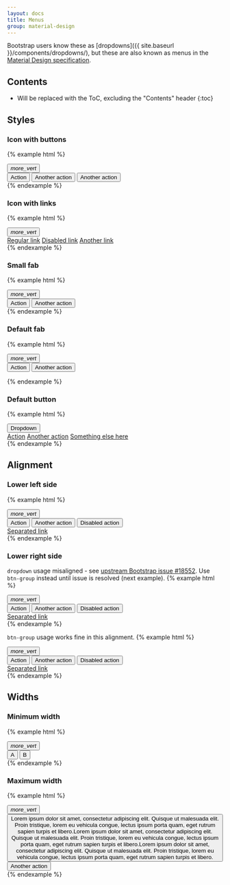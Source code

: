 ```yaml
---
layout: docs
title: Menus
group: material-design
---
```


Bootstrap users know these as [dropdowns]({{ site.baseurl }}/components/dropdowns/), but these are also known as menus in the [Material Design specification](https://www.google.com/design/spec/components/menus.html#menus-specs).

## Contents

* Will be replaced with the ToC, excluding the "Contents" header
{:toc}

## Styles

### Icon with buttons
{% example html %}
<div class="dropdown">
  <button class="btn bmd-btn-icon dropdown-toggle" type="button" id="ex1" data-toggle="dropdown" aria-haspopup="true" aria-expanded="false">
    <i class="material-icons">more_vert</i>
  </button>
  <div class="dropdown-menu dropdown-menu-left" aria-labelledby="ex1">
    <button class="dropdown-item" type="button">Action</button>
    <button class="dropdown-item disabled" type="button">Another action</button>
    <button class="dropdown-item" type="button">Another action</button>
  </div>
</div>
{% endexample %}

### Icon with links
{% example html %}
<div class="btn-group">
  <button class="btn bmd-btn-icon dropdown-toggle" type="button" id="ex2" data-toggle="dropdown" aria-haspopup="true" aria-expanded="false">
    <i class="material-icons">more_vert</i>
  </button>  
  <div class="dropdown-menu dropdown-menu-left" aria-labelledby="ex2">
    <a class="dropdown-item" href="#">Regular link</a>
    <a class="dropdown-item disabled" href="#">Disabled link</a>
    <a class="dropdown-item" href="#">Another link</a>
  </div>
</div>
{% endexample %}

### Small fab
{% example html %}
<div class="btn-group">
  <button class="btn bmd-btn-fab bmd-btn-fab-sm dropdown-toggle" type="button" id="ex3" data-toggle="dropdown" aria-haspopup="true" aria-expanded="false">
    <i class="material-icons">more_vert</i>
  </button>
  <div class="dropdown-menu  dropdown-menu-left" aria-labelledby="ex3">
    <button class="dropdown-item" type="button">Action</button>
    <button class="dropdown-item" type="button">Another action</button>
  </div>
</div>
{% endexample %}

### Default fab
{% example html %}
<div class="btn-group">
  <button class="btn bmd-btn-fab dropdown-toggle" type="button" id="ex4" data-toggle="dropdown" aria-haspopup="true" aria-expanded="false">
    <i class="material-icons">more_vert</i>
  </button>
  <div class="dropdown-menu dropdown-menu-left" aria-labelledby="ex4">
    <button class="dropdown-item" type="button">Action</button>
    <button class="dropdown-item" type="button">Another action</button>
  </div>
</div>

{% endexample %}

### Default button
{% example html %}
<div class="btn-group open">
  <button class="btn dropdown-toggle" type="button" id="buttonMenu1" data-toggle="dropdown" aria-haspopup="true" aria-expanded="false">
    Dropdown
  </button>
  <div class="dropdown-menu" aria-labelledby="buttonMenu1">
    <a class="dropdown-item" href="#">Action</a>
    <a class="dropdown-item" href="#">Another action</a>
    <a class="dropdown-item" href="#">Something else here</a>
  </div>
</div>
{% endexample %}


## Alignment

### Lower left side
{% example html %}
<div class="btn-group open">
  <button class="btn bmd-btn-icon dropdown-toggle" type="button" id="ll1" data-toggle="dropdown" aria-haspopup="true" aria-expanded="false">
    <i class="material-icons">more_vert</i>
  </button>
  <div class="dropdown-menu dropdown-menu-left" aria-labelledby="ll1">
    <button class="dropdown-item" type="button">Action</button>
    <button class="dropdown-item" type="button">Another action</button>
    <button class="dropdown-item disabled" type="button">Disabled action</button>
    <div class="dropdown-divider"> </div>
    <a class="dropdown-item" href="#">Separated link</a>
  </div>
</div>
{% endexample %}

### Lower right side

`dropdown` usage misaligned - see [upstream Bootstrap issue #18552](https://github.com/twbs/bootstrap/issues/18852#issuecomment-202524375).  Use `btn-group` instead until issue is resolved (next example).
{% example html %}
<div class="dropdown open pull-xs-right">
  <button class="btn bmd-btn-icon dropdown-toggle" type="button" id="lr1" data-toggle="dropdown" aria-haspopup="true" aria-expanded="false">
    <i class="material-icons">more_vert</i>
  </button>
  <div class="dropdown-menu dropdown-menu-right" aria-labelledby="lr1">
    <button class="dropdown-item" type="button">Action</button>
    <button class="dropdown-item" type="button">Another action</button>
    <button class="dropdown-item disabled" type="button">Disabled action</button>
    <div class="dropdown-divider"> </div>
    <a class="dropdown-item" href="#">Separated link</a>
  </div>
</div>
{% endexample %}


`btn-group` usage works fine in this alignment.
{% example html %}
<div class="btn-group open pull-xs-right">
  <button class="btn bmd-btn-icon dropdown-toggle" type="button" id="lr2" data-toggle="dropdown" aria-haspopup="true" aria-expanded="false">
    <i class="material-icons">more_vert</i>
  </button>
  <div class="dropdown-menu dropdown-menu-right" aria-labelledby="lr2">
    <button class="dropdown-item" type="button">Action</button>
    <button class="dropdown-item" type="button">Another action</button>
    <button class="dropdown-item disabled" type="button">Disabled action</button>
    <div class="dropdown-divider"> </div>
    <a class="dropdown-item" href="#">Separated link</a>
  </div>
</div>
{% endexample %}

## Widths

### Minimum width

{% example html %}
<div class="btn-group open pull-xs-right">
  <button class="btn bmd-btn-icon dropdown-toggle" type="button" id="mw1" data-toggle="dropdown" aria-haspopup="true" aria-expanded="false">
    <i class="material-icons">more_vert</i>
  </button>
  <div class="dropdown-menu dropdown-menu-right" aria-labelledby="mw1">
    <button class="dropdown-item" type="button">A</button>
    <button class="dropdown-item" type="button">B</button>
  </div>
</div>
{% endexample %}


### Maximum width

{% example html %}
<div class="btn-group open pull-xs-right">
  <button class="btn bmd-btn-icon dropdown-toggle" type="button" id="mw2" data-toggle="dropdown" aria-haspopup="true" aria-expanded="false">
    <i class="material-icons">more_vert</i>
  </button>
  <div class="dropdown-menu dropdown-menu-right" aria-labelledby="mw2">
    <button class="dropdown-item" type="button">Lorem ipsum dolor sit amet, consectetur adipiscing elit. Quisque ut malesuada elit. Proin tristique, lorem eu vehicula congue, lectus ipsum porta quam, eget rutrum sapien turpis et libero.Lorem ipsum dolor sit amet, consectetur adipiscing elit. Quisque ut malesuada elit. Proin tristique, lorem eu vehicula congue, lectus ipsum porta quam, eget rutrum sapien turpis et libero.Lorem ipsum dolor sit amet, consectetur adipiscing elit. Quisque ut malesuada elit. Proin tristique, lorem eu vehicula congue, lectus ipsum porta quam, eget rutrum sapien turpis et libero.</button>
    <button class="dropdown-item" type="button">Another action</button>
  </div>
</div>
{% endexample %}
